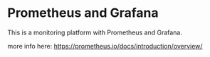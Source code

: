 # Prometheus and Grafana

This is a monitoring platform with Prometheus and Grafana.

more info here: https://prometheus.io/docs/introduction/overview/